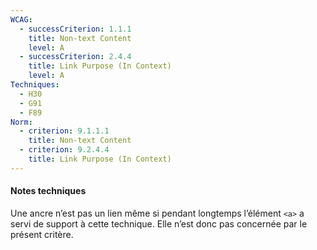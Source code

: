 ```yaml
---
WCAG:
  - successCriterion: 1.1.1
    title: Non-text Content
    level: A
  - successCriterion: 2.4.4
    title: Link Purpose (In Context)
    level: A
Techniques:
  - H30
  - G91
  - F89
Norm:
  - criterion: 9.1.1.1
    title: Non-text Content
  - criterion: 9.2.4.4
    title: Link Purpose (In Context)
---
```


#### Notes techniques

Une ancre n’est pas un lien même si pendant longtemps l’élément `<a>` a servi de support à cette technique. Elle n’est donc pas concernée par le présent critère.
